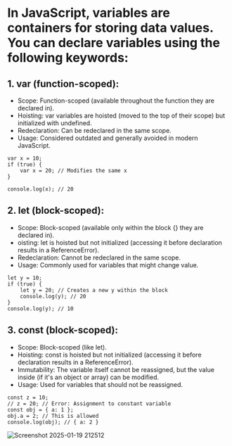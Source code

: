 
# In JavaScript, variables are containers for storing data values. You can declare variables using the following keywords:


## 1. var (function-scoped):
 - Scope: Function-scoped (available throughout the function they are declared in).
 - Hoisting: var variables are hoisted (moved to the top of their scope) but initialized with undefined.
 - Redeclaration: Can be redeclared in the same scope.
 - Usage: Considered outdated and generally avoided in modern JavaScript.
```
var x = 10;
if (true) {  
    var x = 20; // Modifies the same x  
}  

console.log(x); // 20
```
## 2. let (block-scoped):
 - Scope: Block-scoped (available only within the block {} they are declared in).
 - oisting: let is hoisted but not initialized (accessing it before declaration results in a ReferenceError).
 - Redeclaration: Cannot be redeclared in the same scope.
 - Usage: Commonly used for variables that might change value.
```
let y = 10;    
if (true) {   
    let y = 20; // Creates a new y within the block   
    console.log(y); // 20    
}    
console.log(y); // 10    
```
## 3. const (block-scoped):
 - Scope: Block-scoped (like let).
 - Hoisting: const is hoisted but not initialized (accessing it before declaration results in a ReferenceError).
 - Immutability: The variable itself cannot be reassigned, but the value inside (if it's an object or array) can be modified.
 - Usage: Used for variables that should not be reassigned.
```
const z = 10;
// z = 20; // Error: Assignment to constant variable
const obj = { a: 1 };
obj.a = 2; // This is allowed
console.log(obj); // { a: 2 }
```
![Screenshot 2025-01-19 212512](https://github.com/user-attachments/assets/2cc69198-84d4-4c06-913b-687a827cdc31)


